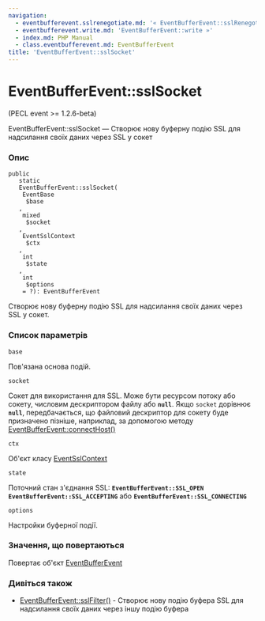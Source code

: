 ```yaml
---
navigation:
  - eventbufferevent.sslrenegotiate.md: '« EventBufferEvent::sslRenegotiate'
  - eventbufferevent.write.md: 'EventBufferEvent::write »'
  - index.md: PHP Manual
  - class.eventbufferevent.md: EventBufferEvent
title: 'EventBufferEvent::sslSocket'
---
```

# EventBufferEvent::sslSocket

(PECL event >= 1.2.6-beta)

EventBufferEvent::sslSocket — Створює нову буферну подію SSL для надсилання своїх даних через SSL у сокет

### Опис

```methodsynopsis
public
   static
   EventBufferEvent::sslSocket(    
    EventBase
     $base
   ,    
    mixed
     $socket
   ,    
    EventSslContext
     $ctx
   ,    
    int
     $state
   ,    
    int
     $options
    = ?): EventBufferEvent
```

Створює нову буферну подію SSL для надсилання своїх даних через SSL у сокет.

### Список параметрів

`base`

Пов'язана основа подій.

`socket`

Сокет для використання для SSL. Може бути ресурсом потоку або сокету, числовим дескриптором файлу або **`null`**. Якщо `socket` дорівнює **`null`**, передбачається, що файловий дескриптор для сокету буде призначено пізніше, наприклад, за допомогою методу [EventBufferEvent::connectHost()](eventbufferevent.connecthost.md)

`ctx`

Об'єкт класу [EventSslContext](class.eventsslcontext.md)

`state`

Поточний стан з'єднання SSL: **`EventBufferEvent::SSL_OPEN`** **`EventBufferEvent::SSL_ACCEPTING`** або **`EventBufferEvent::SSL_CONNECTING`**

`options`

Настройки буферної події.

### Значення, що повертаються

Повертає об'єкт [EventBufferEvent](class.eventbufferevent.md)

### Дивіться також

-   [EventBufferEvent::sslFilter()](eventbufferevent.sslfilter.md) - Створює нову подію буфера SSL для надсилання своїх даних через іншу подію буфера
